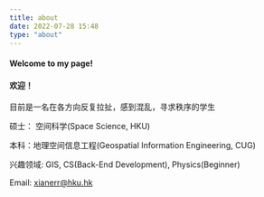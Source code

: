 ```yaml
---
title: about
date: 2022-07-28 15:48
type: "about"
---
```




#### Welcome to my page!

#### 欢迎！

目前是一名在各方向反复拉扯，感到混乱，寻求秩序的学生

硕士： 空间科学(Space Science, HKU)

本科：地理空间信息工程(Geospatial Information Engineering, CUG)

兴趣领域: GIS,  CS(Back-End Development), Physics(Beginner)

Email: xianerr@hku.hk







​    

